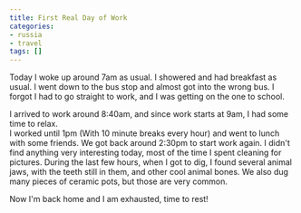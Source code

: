 ```yaml
---
title: First Real Day of Work
categories:
- russia
- travel
tags: []
---
```

Today I woke up around 7am as usual. I showered and had breakfast as usual. I went down to the bus stop and almost got into the wrong bus. I forgot I had to go straight to work, and I was getting on the one to school.

I arrived to work around 8:40am, and since work starts at 9am, I had some time to relax.<br />I worked  until 1pm (With 10 minute breaks every hour) and went to lunch with some friends. We got back around 2:30pm to start work again. I didn't find anything very interesting today, most of the time I spent cleaning for pictures. During the last few hours, when I got to dig, I found several animal jaws, with the teeth still in them, and other cool animal bones. We also dug many pieces of ceramic pots, but those are very common.

Now I'm back home and I am exhausted, time to rest!
